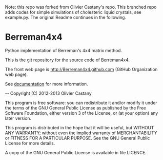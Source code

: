 Note: this repo was forked from Olivier Castany's repo.
This branched repo adds codes for simple simulations of cholesteric liquid crystals, see example.py.
The original Readme continues in the following.


Berreman4x4
===========

Python implementation of Berreman's 4x4 matrix method.

This is the git repository for the source code of Berreman4x4.

The front web page is http://Berreman4x4.github.com (GitHub Organization web page). 

See [documentation](http://sourceforge.net/projects/berreman4x4/files/documentation.pdf) for more information.

-- 
Copyright (C) 2012-2013 Olivier Castany

This program is free software: you can redistribute it and/or modify
it under the terms of the GNU General Public License as published by
the Free Software Foundation, either version 3 of the License, or
(at your option) any later version.

This program is distributed in the hope that it will be useful,
but WITHOUT ANY WARRANTY; without even the implied warranty of
MERCHANTABILITY or FITNESS FOR A PARTICULAR PURPOSE.  See the
GNU General Public License for more details.

A copy of the GNU General Public License is available in file LICENCE.

